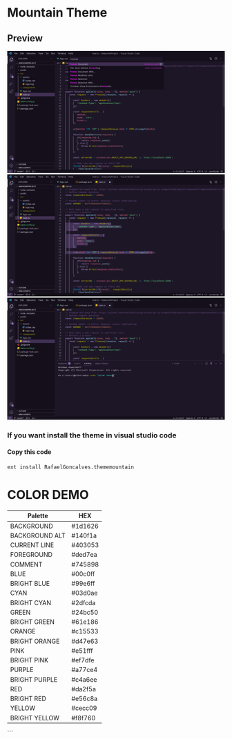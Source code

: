 # Mountain Theme


## Preview
![](/Preview/Preview01.jpeg)
![](/Preview/Preview02.jpeg)
![](/Preview/Preview03.jpeg)




### If you want install the theme in visual studio code
#### Copy this code
```sh
ext install RafaelGoncalves.thememountain
```


# COLOR DEMO

<table class="table">
        <thead>
            <tr>
                <th>Palette</th>
                <th>HEX</th>
            </tr>
        </thead>
        <tbody>
            <tr>
                <td>BACKGROUND</td>
                <td class="contribute_copy__7Xeew" data-microtip-position="bottom" role="tooltip">
                    #1d1626
                </td>
            </tr>
            <tr>
                <td>BACKGROUND ALT</td>
                <td class="contribute_copy__7Xeew" data-microtip-position="bottom" role="tooltip">
                    #140f1a
                </td>
            </tr>
            <tr>
                <td>CURRENT LINE</td>
                <td class="contribute_copy__7Xeew" data-microtip-position="bottom" role="tooltip">
                    #403053
                </td>
            </tr>
            <tr>
                <td>FOREGROUND</td>
                <td class="contribute_copy__7Xeew" data-microtip-position="bottom" role="tooltip">
                    #ded7ea
                </td>
            </tr>
            <tr>
                <td>COMMENT</td>
                <td class="contribute_copy__7Xeew" data-microtip-position="bottom" role="tooltip">
                    #745898
                </td>
            </tr>
            <tr>
                <td>BLUE</td>
                <td class="contribute_copy__7Xeew" data-microtip-position="bottom" role="tooltip">
                    #00c0ff
                </td>
            </tr>
            <tr>
                <td>BRIGHT BLUE</td>
                <td class="contribute_copy__7Xeew" data-microtip-position="bottom" role="tooltip">
                    #99e6ff
                </td>
            </tr>
            <tr>
                <td>CYAN</td>
                <td class="contribute_copy__7Xeew" data-microtip-position="bottom" role="tooltip">
                    #03d0ae
                </td>
            </tr>
            <tr>
                <td>BRIGHT CYAN</td>
                <td class="contribute_copy__7Xeew" data-microtip-position="bottom" role="tooltip">
                    #2dfcda
                </td>
            </tr>
            <tr>
                <td>GREEN</td>
                <td class="contribute_copy__7Xeew" data-microtip-position="bottom" role="tooltip">
                    #24bc50
                </td>
            </tr>
            <tr>
                <td>BRIGHT GREEN</td>
                <td class="contribute_copy__7Xeew" data-microtip-position="bottom" role="tooltip">
                    #61e186
                </td>
            </tr>
            <tr>
                <td>ORANGE</td>
                <td class="contribute_copy__7Xeew" data-microtip-position="bottom" role="tooltip">
                    #c15533
                </td>
            </tr>
            <tr>
                <td>BRIGHT ORANGE</td>
                <td class="contribute_copy__7Xeew" data-microtip-position="bottom" role="tooltip">
                    #d47e63
                </td>
            </tr>
            <tr>
                <td>PINK</td>
                <td class="contribute_copy__7Xeew" data-microtip-position="bottom" role="tooltip">
                    #e51fff
                </td>
            </tr>
            <tr>
                <td>BRIGHT PINK</td>
                <td class="contribute_copy__7Xeew" data-microtip-position="bottom" role="tooltip">
                    #ef7dfe
                </td>
            </tr>
            <tr>
                <td>PURPLE</td>
                <td class="contribute_copy__7Xeew" data-microtip-position="bottom" role="tooltip">
                    #a77ce4
                </td>
            </tr>
            <tr>
                <td>BRIGHT PURPLE</td>
                <td class="contribute_copy__7Xeew" data-microtip-position="bottom" role="tooltip">
                    #c4a6ee
                </td>
            </tr>
            <tr>
                <td>RED</td>
                <td class="contribute_copy__7Xeew" data-microtip-position="bottom" role="tooltip">
                    #da2f5a
                </td>
            </tr>
            <tr>
                <td>BRIGHT RED</td>
                <td class="contribute_copy__7Xeew" data-microtip-position="bottom" role="tooltip">
                    #e56c8a
                </td>
            </tr>
            <tr>
                <td>YELLOW</td>
                <td class="contribute_copy__7Xeew" data-microtip-position="bottom" role="tooltip">
                    #cecc09
                </td>
            </tr>
            <tr>
                <td>BRIGHT YELLOW</td>
                <td class="contribute_copy__7Xeew" data-microtip-position="bottom" role="tooltip">
                    #f8f760
                </td>
            </tr>
        </tbody>
</table>
```